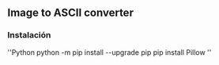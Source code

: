## Image to ASCII converter

 ### Instalación 



''Python
python -m pip install --upgrade pip
pip install Pillow
''

